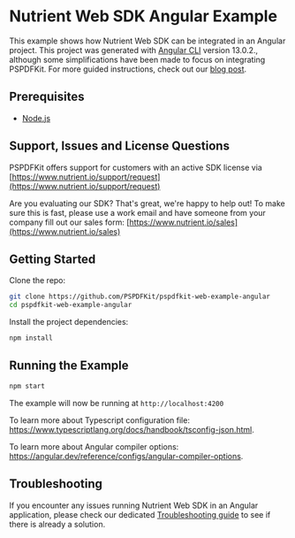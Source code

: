 # Nutrient Web SDK Angular Example

This example shows how Nutrient Web SDK can be integrated in an Angular project. This project was generated with [Angular CLI](https://github.com/angular/angular-cli) version 13.0.2., although some simplifications have been made to focus on integrating PSPDFKit. For more guided instructions, check out our [blog post](https://www.nutrient.io/blog/2021/how-to-build-an-angular-pdf-viewer/).

## Prerequisites

- [Node.js](https://nodejs.org)

## Support, Issues and License Questions

PSPDFKit offers support for customers with an active SDK license via [https://www.nutrient.io/support/request](https://www.nutrient.io/support/request)

Are you evaluating our SDK? That's great, we're happy to help out! To make sure this is fast, please use a work email and have someone from your company fill out our sales form: [https://www.nutrient.io/sales](https://www.nutrient.io/sales)

## Getting Started

Clone the repo:

```bash
git clone https://github.com/PSPDFKit/pspdfkit-web-example-angular
cd pspdfkit-web-example-angular
```

Install the project dependencies:

```bash
npm install
```

## Running the Example

```bash
npm start
```

The example will now be running at `http://localhost:4200`

To learn more about Typescript configuration file: https://www.typescriptlang.org/docs/handbook/tsconfig-json.html.

To learn more about Angular compiler options: https://angular.dev/reference/configs/angular-compiler-options.

## Troubleshooting

If you encounter any issues running Nutrient Web SDK in an Angular application, please check our dedicated [Troubleshooting guide](https://www.nutrient.io/guides/web/current/troubleshooting/common-issues) to see if there is already a solution.
